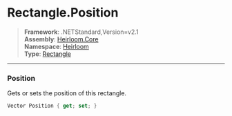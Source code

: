 # Rectangle.Position

> **Framework**: .NETStandard,Version=v2.1  
> **Assembly**: [Heirloom.Core][0]  
> **Namespace**: [Heirloom][0]  
> **Type**: [Rectangle][1]

--------------------------------------------------------------------------------

### Position

Gets or sets the position of this rectangle.

```cs
Vector Position { get; set; }
```

[0]: ../Heirloom.Core.md
[1]: Heirloom.Rectangle.md
